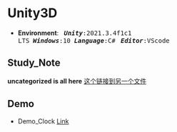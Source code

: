 # Unity3D 
* **Environment**: &nbsp;&nbsp;<kbd>***Unity***:2021.3.4f1c1 LTS</kbd>&nbsp;&nbsp;<kbd>***Windows***:10</kbd>&nbsp;&nbsp;<kbd>***Language***:C#</kbd>
&nbsp;&nbsp;<kbd>***Editor***:VScode<kbd>
  
## Study_Note
**uncategorized is all here** [这个链接到另一个文件](./Study/Unity3D/uncategorized.md)
## Demo
* Demo_Clock [Link](./Study/Unity3D/Demo_Clock)
